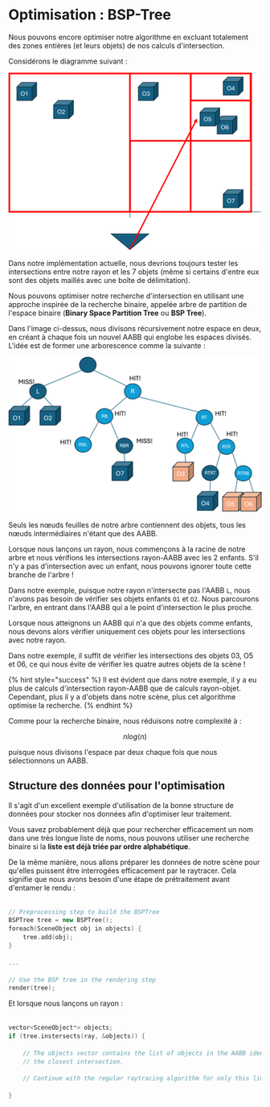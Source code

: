 # Optimisation : BSP-Tree

Nous pouvons encore optimiser notre algorithme en excluant totalement des zones entières (et leurs objets) de nos calculs d'intersection.

Considérons le diagramme suivant :

![](../graphics/BSP-1.png)

Dans notre implémentation actuelle, nous devrions toujours tester les intersections entre notre rayon et les 7 objets (même si certains d'entre eux sont des objets maillés avec une boîte de délimitation).

Nous pouvons optimiser notre recherche d'intersection en utilisant une approche inspirée de la recherche binaire, appelée arbre de partition de l'espace binaire (**Binary Space Partition Tree** ou **BSP Tree**).

Dans l'image ci-dessus, nous divisons récursivement notre espace en deux, en créant à chaque fois un nouvel AABB qui englobe les espaces divisés. L'idée est de former une arborescence comme la suivante :

![](../graphics/BSP-2.png)

Seuls les nœuds feuilles de notre arbre contiennent des objets, tous les nœuds intermédiaires n'étant que des AABB.

Lorsque nous lançons un rayon, nous commençons à la racine de notre arbre et nous vérifions les intersections rayon-AABB avec les 2 enfants. S'il n'y a pas d'intersection avec un enfant, nous pouvons ignorer toute cette branche de l'arbre !

Dans notre exemple, puisque notre rayon n'intersecte pas l'AABB `L`, nous n'avons pas besoin de vérifier ses objets enfants `O1` et `O2`. Nous parcourons l'arbre, en entrant dans l'AABB qui a le point d'intersection le plus proche. 

Lorsque nous atteignons un AABB qui n'a que des objets comme enfants, nous devons alors vérifier uniquement ces objets pour les intersections avec notre rayon.

Dans notre exemple, il suffit de vérifier les intersections des objets 03, O5 et 06, ce qui nous évite de vérifier les quatre autres objets de la scène !


{% hint style="success" %}
Il est évident que dans notre exemple, il y a eu plus de calculs d'intersection rayon-AABB que de calculs rayon-objet. Cependant, plus il y a d'objets dans notre scène, plus cet algorithme optimise la recherche.
{% endhint %}

Comme pour la recherche binaire, nous réduisons notre complexité à :

$$
nlog(n)
$$

puisque nous divisons l'espace par deux chaque fois que nous sélectionnons un AABB.

## Structure des données pour l'optimisation

Il s'agit d'un excellent exemple d'utilisation de la bonne structure de données pour stocker nos données afin d'optimiser leur traitement.

Vous savez probablement déjà que pour rechercher efficacement un nom dans une très longue liste de noms, nous pouvons utiliser une recherche binaire si la **liste est déjà triée par ordre alphabétique**.

De la même manière, nous allons préparer les données de notre scène pour qu'elles puissent être interrogées efficacement par le raytracer. Cela signifie que nous avons besoin d'une étape de prétraitement avant d'entamer le rendu :


```c++

// Preprocessing step to build the BSPTree
BSPTree tree = new BSPTree();
foreach(SceneObject obj in objects) {
    tree.add(obj);
}

...

// Use the BSP tree in the rendering step 
render(tree);

```

Et lorsque nous lançons un rayon :

```c++

vector<SceneObject*> objects;
if (tree.instersects(ray, &objects)) {

    // The objects vector contains the list of objects in the AABB identified as having
    // the closest intersection.

    // Continue with the regular raytracing algorithm for only this limited subset of objects

}
```
